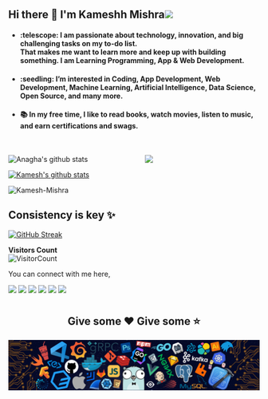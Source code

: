 ## Hi there 👋 I'm Kameshh Mishra<img src="https://github.com/TheDudeThatCode/TheDudeThatCode/blob/master/Assets/Developer.gif" width="80px">  
- <h4>:telescope: I am passionate about technology, innovation, and big challenging tasks on my to-do list.<br>That makes me want to learn more and keep up with building something. I am Learning Programming, App & Web Development.</h4>

- <h4>:seedling: I’m interested in Coding, App Development, Web Development, Machine Learning, Artificial Intelligence, Data Science, Open Source, and many more.</h4>

- <h4>📚 In my free time, I like to read books, watch movies, listen to music, and earn certifications and swags.</h4><br>                                 
<img align='right' src="https://media.giphy.com/media/M9gbBd9nbDrOTu1Mqx/giphy.gif" width="230">


![Anagha's github stats](https://github-readme-stats.vercel.app/api?username=Kamesh-Mishra&show_icons=true&theme=radical)

[![Kamesh's github stats](https://github-readme-stats.vercel.app/api?username=Kamesh-Mishra)](https://github.com/Kamesh-Mishra/github-readme-stats)

<img align="" src="https://github-readme-stats.vercel.app/api/top-langs/?username=Kamesh-Mishra&layout=compact&hide=html" alt="Kamesh-Mishra" />

## Consistency is key ✨
<a href="https://git.io/streak-stats"><img src="https://github-readme-streak-stats.herokuapp.com?user=Kamesh-Mishra&theme=blue-navy&hide_border=true&date_format=j%20M%5B%20Y%5D" alt="GitHub Streak" /></a>


**Visitors Count**  
![VisitorCount](https://profile-counter.glitch.me/{Kamesh-Mishra}/count.svg)


You can connect with me here,

[<img src="https://img.shields.io/badge/linkedin-%230077B5.svg?&style=for-the-badge&logo=linkedin&logoColor=white"/>](https://www.linkedin.com/in/kameshmishra/)
[<img src ="https://img.shields.io/badge/portfolio-web-%23.svg?&style=for-the-badge&logo=&logoColor=white%22">](https://Kamesh-Mishra.github.io/)
[<img src="https://img.shields.io/badge/medium-%2312100E.svg?&style=for-the-badge&logo=medium&logoColor=white"/>](https://medium.com/) 
[<img src="https://img.shields.io/badge/WHATSAPP-%2325D366.svg?&style=for-the-badge&logo=whatsapp&logoColor=white"/>](https://wa.me/)
[<img src = "https://img.shields.io/badge/facebook-%231877F2.svg?&style=for-the-badge&logo=facebook&logoColor=white">](https://www.facebook.com/)
[<img src = "https://img.shields.io/badge/instagram-%23E4405F.svg?&style=for-the-badge&logo=instagram&logoColor=white">](https://www.instagram.com/)
#

<h2 align="center">Give some ❤ Give some ⭐</h2>


![footer](https://github.com/Kamesh-Mishra/Kamesh-Mishra/blob/master/footer.png)
